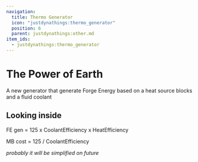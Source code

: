 ```yaml
---
navigation:
  title: Thermo Generator
  icon: "justdynathings:thermo_generator"
  position: 6
  parent: justdynathings:other.md
item_ids:
  - justdynathings:thermo_generator
---
```


# The Power of Earth

A new generator that generate Forge Energy based on a heat source blocks and a fluid coolant

<BlockImage id="justdynathings:thermo_generator" scale="4.0" p:facing="down" p:active="true"/>

<Recipe id="justdynathings:thermo_generator" />

## Looking inside

FE gen = 125 x CoolantEfficiency x HeatEfficiency

MB cost = 125 / CoolantEfficiency


*probably it will be simplified on future*